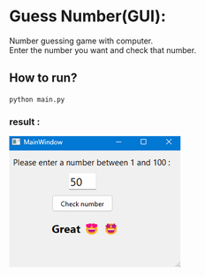 # Guess Number(GUI):
Number guessing game with computer.\
Enter the number you want and check that number.

## How to run?
```
python main.py
```
### result :

![](https://github.com/Moein-Moatali-2006/Pylearn7/blob/main/GUI/Assignment%2019/Guess%20Number/picture/result.png)
